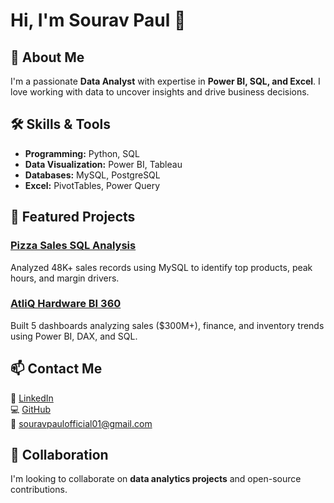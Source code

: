 # Hi, I'm Sourav Paul 👋

## 🚀 About Me
I'm a passionate **Data Analyst** with expertise in **Power BI, SQL, and Excel**. I love working with data to uncover insights and drive business decisions.

## 🛠 Skills & Tools
- **Programming:** Python, SQL
- **Data Visualization:** Power BI, Tableau
- **Databases:** MySQL, PostgreSQL
- **Excel:** PivotTables, Power Query

## 📌 Featured Projects
### [Pizza Sales SQL Analysis](https://github.com/PaulSourav10/Pizza_sales_SQL)
Analyzed 48K+ sales records using MySQL to identify top products, peak hours, and margin drivers.

### [AtliQ Hardware BI 360](https://github.com/PaulSourav10/Atliq_Hardware_BI_360_project)
Built 5 dashboards analyzing sales ($300M+), finance, and inventory trends using Power BI, DAX, and SQL.

## 📫 Contact Me
🔗 [LinkedIn](https://www.linkedin.com/in/souravpaulofficial)  
💻 [GitHub](https://github.com/PaulSourav10)  
📧 souravpaulofficial01@gmail.com  

## 🤝 Collaboration
I'm looking to collaborate on **data analytics projects** and open-source contributions.


